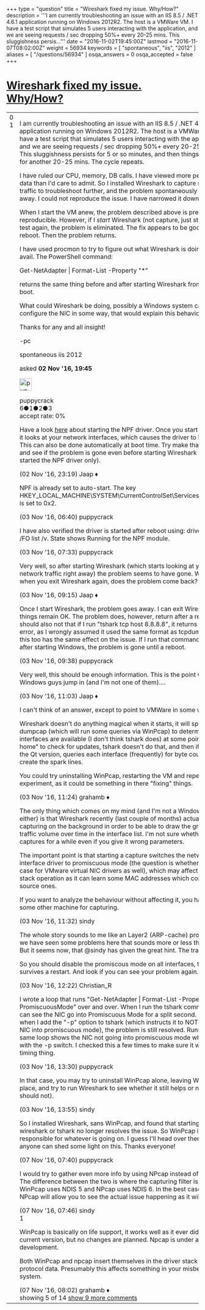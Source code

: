 +++
type = "question"
title = "Wireshark fixed my issue.  Why/How?"
description = '''I am currently troubleshooting an issue with an IIS 8.5 / .NET 4.6.1 application running on Windows 2012R2. The host is a VMWare VM. I have a test script that simulates 5 users interacting with the application, and we are seeing requests / sec dropping 50%+ every 20-25 mins. This sluggishness persis...'''
date = "2016-11-02T19:45:00Z"
lastmod = "2016-11-07T08:02:00Z"
weight = 56934
keywords = [ "spontaneous", "iis", "2012" ]
aliases = [ "/questions/56934" ]
osqa_answers = 0
osqa_accepted = false
+++

<div class="headNormal">

# [Wireshark fixed my issue. Why/How?](/questions/56934/wireshark-fixed-my-issue-whyhow)

</div>

<div id="main-body">

<div id="askform">

<table id="question-table" style="width:100%;"><colgroup><col style="width: 50%" /><col style="width: 50%" /></colgroup><tbody><tr class="odd"><td style="width: 30px; vertical-align: top"><div class="vote-buttons"><span id="post-56934-upvote" class="ajax-command post-vote up" rel="nofollow" title="I like this post (click again to cancel)"> </span><div id="post-56934-score" class="post-score" title="current number of votes">0</div><span id="post-56934-downvote" class="ajax-command post-vote down" rel="nofollow" title="I dont like this post (click again to cancel)"> </span> <span id="favorite-mark" class="ajax-command favorite-mark" rel="nofollow" title="mark/unmark this question as favorite (click again to cancel)"> </span><div id="favorite-count" class="favorite-count">1</div></div></td><td><div id="item-right"><div class="question-body"><p>I am currently troubleshooting an issue with an IIS 8.5 / .NET 4.6.1 application running on Windows 2012R2. The host is a VMWare VM. I have a test script that simulates 5 users interacting with the application, and we are seeing requests / sec dropping 50%+ every 20-25 mins. This sluggishness persists for 5 or so minutes, and then things are good for another 20-25 mins. The cycle repeats.</p><p>I have ruled our CPU, memory, DB calls. I have viewed more perfmon data than I'd care to admit. So I installed Wireshark to capture some traffic to troubleshoot further, and the problem spontaneously went away. I could not reproduce the issue. I have narrowed it down to this:</p><p>When I start the VM anew, the problem described above is present and reproducible. However, if I <em>start</em> Wireshark (not capture, just start it), and test again, the problem is eliminated. The fix appears to be good, until a reboot. Then the problem returns.</p><p>I have used procmon to try to figure out what Wireshark is doing to no avail. The PowerShell command:</p><p>Get-NetAdapter | Format-List -Property "*"</p><p>returns the same thing before and after starting Wireshark from a fresh boot.</p><p>What could Wireshark be doing, possibly a Windows system call to configure the NIC in some way, that would explain this behavior?</p><p>Thanks for any and all insight!</p><p>-pc</p></div><div id="question-tags" class="tags-container tags"><span class="post-tag tag-link-spontaneous" rel="tag" title="see questions tagged &#39;spontaneous&#39;">spontaneous</span> <span class="post-tag tag-link-iis" rel="tag" title="see questions tagged &#39;iis&#39;">iis</span> <span class="post-tag tag-link-2012" rel="tag" title="see questions tagged &#39;2012&#39;">2012</span></div><div id="question-controls" class="post-controls"></div><div class="post-update-info-container"><div class="post-update-info post-update-info-user"><p>asked <strong>02 Nov '16, 19:45</strong></p><img src="https://secure.gravatar.com/avatar/2d48627e0ae3c3d6af94bd5b71d1527e?s=32&amp;d=identicon&amp;r=g" class="gravatar" width="32" height="32" alt="puppycrack&#39;s gravatar image" /><p><span>puppycrack</span><br />
<span class="score" title="6 reputation points">6</span><span title="1 badges"><span class="badge1">●</span><span class="badgecount">1</span></span><span title="2 badges"><span class="silver">●</span><span class="badgecount">2</span></span><span title="3 badges"><span class="bronze">●</span><span class="badgecount">3</span></span><br />
<span class="accept_rate" title="Rate of the user&#39;s accepted answers">accept rate:</span> <span title="puppycrack has no accepted answers">0%</span></p></div></div><div id="comments-container-56934" class="comments-container"><span id="56935"></span><div id="comment-56935" class="comment"><div id="post-56935-score" class="comment-score"></div><div class="comment-text"><p>Have a look <a href="https://wiki.wireshark.org/CaptureSetup/CapturePrivileges">here</a> about starting the NPF driver. Once you start Wireshark it looks at your network interfaces, which causes the driver to be started. This can also be done automatically at boot time. Try make that change and see if the problem is gone even before starting Wireshark (so having started the NPF driver only).</p></div><div id="comment-56935-info" class="comment-info"><span class="comment-age">(02 Nov '16, 23:19)</span> <span class="comment-user userinfo">Jaap ♦</span></div></div><span id="56936"></span><div id="comment-56936" class="comment"><div id="post-56936-score" class="comment-score"></div><div class="comment-text"><p>NPF is already set to auto-start. The key HKEY_LOCAL_MACHINE\SYSTEM\CurrentControlSet\Services\NPF\Start is set to 0x2.</p></div><div id="comment-56936-info" class="comment-info"><span class="comment-age">(03 Nov '16, 06:40)</span> <span class="comment-user userinfo">puppycrack</span></div></div><span id="56937"></span><div id="comment-56937" class="comment"><div id="post-56937-score" class="comment-score"></div><div class="comment-text"><p>I have also verified the driver is started after reboot using: driverquery /FO list /v. State shows Running for the NPF module.</p></div><div id="comment-56937-info" class="comment-info"><span class="comment-age">(03 Nov '16, 07:33)</span> <span class="comment-user userinfo">puppycrack</span></div></div><span id="56939"></span><div id="comment-56939" class="comment"><div id="post-56939-score" class="comment-score"></div><div class="comment-text"><p>Very well, so after starting Wireshark (which starts looking at your network traffic right away) the problem seems to have gone. What about when you exit Wireshark again, does the problem come back?</p></div><div id="comment-56939-info" class="comment-info"><span class="comment-age">(03 Nov '16, 09:15)</span> <span class="comment-user userinfo">Jaap ♦</span></div></div><span id="56942"></span><div id="comment-56942" class="comment not_top_scorer"><div id="post-56942-score" class="comment-score"></div><div class="comment-text"><p>Once I start Wireshark, the problem goes away. I can exit Wireshark, and things remain OK. The problem does, however, return after a reboot. I should also not that if I run "tshark tcp host 8.8.8.8", it returns with an error, as I wrongly assumed it used the same format as tcpdump. But this too has the same effect on the issue. If I run that command once after starting Windows, the problem is gone until a reboot.</p></div><div id="comment-56942-info" class="comment-info"><span class="comment-age">(03 Nov '16, 09:38)</span> <span class="comment-user userinfo">puppycrack</span></div></div><span id="56946"></span><div id="comment-56946" class="comment not_top_scorer"><div id="post-56946-score" class="comment-score"></div><div class="comment-text"><p>Very well, this should be enough information. This is the point where the Windows guys jump in (and I'm not one of them)....</p></div><div id="comment-56946-info" class="comment-info"><span class="comment-age">(03 Nov '16, 11:03)</span> <span class="comment-user userinfo">Jaap ♦</span></div></div><span id="56947"></span><div id="comment-56947" class="comment not_top_scorer"><div id="post-56947-score" class="comment-score"></div><div class="comment-text"><p>I can't think of an answer, except to point to VMWare in some way.</p><p>Wireshark doesn't do anything magical when it starts, it will spin up dumpcap (which will run some queries via WinPcap) to determine what interfaces are available (I don't think tshark does) at some point "phone home" to check for updates, tshark doesn't do that, and then if running the Qt version, queries each interface (frequently) for byte counts to create the spark lines.</p><p>You could try uninstalling WinPcap, restarting the VM and repeating the experiment, as it could be something in there "fixing" things.</p></div><div id="comment-56947-info" class="comment-info"><span class="comment-age">(03 Nov '16, 11:24)</span> <span class="comment-user userinfo">grahamb ♦</span></div></div><span id="56948"></span><div id="comment-56948" class="comment not_top_scorer"><div id="post-56948-score" class="comment-score"></div><div class="comment-text"><p>The only thing which comes on my mind (and I'm not a Windows guy either) is that Wireshark recently (last couple of months) actually starts capturing on the background in order to be able to draw the graph of traffic volume over time in the interface list. I'm not sure whether tshark captures for a while even if you give it wrong parameters.</p><p>The important point is that starting a capture switches the network interface driver to promiscuous mode (the question is whether this is the case for VMware virtual NIC drivers as well), which may affect network stack operation as it can learn some MAC addresses which come in as source ones.</p><p>If you want to analyze the behaviour without affecting it, you have to use some other machine for capturing.</p></div><div id="comment-56948-info" class="comment-info"><span class="comment-age">(03 Nov '16, 11:32)</span> <span class="comment-user userinfo">sindy</span></div></div><span id="56950"></span><div id="comment-56950" class="comment not_top_scorer"><div id="post-56950-score" class="comment-score"></div><div class="comment-text"><p>The whole story sounds to me like an Layer2 (ARP-cache) problem. And we have seen some problems here that sounds more or less the same. But it seems now, that <span>@sindy</span> has given the great hint. The traffic graph.</p><p>So you should disable the promiscous mode on all interfaces, this even survives a restart. And look if you can see your problem again.</p></div><div id="comment-56950-info" class="comment-info"><span class="comment-age">(03 Nov '16, 12:22)</span> <span class="comment-user userinfo">Christian_R</span></div></div><span id="56952"></span><div id="comment-56952" class="comment not_top_scorer"><div id="post-56952-score" class="comment-score"></div><div class="comment-text"><p>I wrote a loop that runs "Get-NetAdapter | Format-List -Property PromiscuousMode" over and over. When I run the tshark command, I can see the NIC go into Promiscuous Mode for a split second. However, when I add the "-p" option to tshark (which instructs it to NOT put the NIC into promiscuous mode), the problem is still resolved. Running the same loop shows the NIC not going into promiscuous mode when run with the -p switch. I checked this a few times to make sure it wasn't a timing thing.</p></div><div id="comment-56952-info" class="comment-info"><span class="comment-age">(03 Nov '16, 13:30)</span> <span class="comment-user userinfo">puppycrack</span></div></div><span id="56953"></span><div id="comment-56953" class="comment not_top_scorer"><div id="post-56953-score" class="comment-score"></div><div class="comment-text"><p>In that case, you may try to uninstall WinPcap alone, leaving Wireshark in place, and try to run Wireshark to see whether it still helps or not (it should not).</p></div><div id="comment-56953-info" class="comment-info"><span class="comment-age">(03 Nov '16, 13:55)</span> <span class="comment-user userinfo">sindy</span></div></div><span id="57058"></span><div id="comment-57058" class="comment not_top_scorer"><div id="post-57058-score" class="comment-score"></div><div class="comment-text"><p>So I installed Wireshark, sans WinPcap, and found that starting either wireshark or tshark no longer resolves the issue. So WinPcap is responsible for whatever is going on. I guess I'll head over there to see if anyone can shed some light on this. Thanks everyone!</p></div><div id="comment-57058-info" class="comment-info"><span class="comment-age">(07 Nov '16, 07:40)</span> <span class="comment-user userinfo">puppycrack</span></div></div><span id="57059"></span><div id="comment-57059" class="comment not_top_scorer"><div id="post-57059-score" class="comment-score"></div><div class="comment-text"><p>I would try to gather even more info by using NPcap instead of WinPcap. The difference between the two is where the capturing filter is inserted: WinPcap uses NDIS 5 and NPcap uses NDIS 6. In the best case, use of NPcap will allow you to see the actual issue happening as it will not fix it.</p></div><div id="comment-57059-info" class="comment-info"><span class="comment-age">(07 Nov '16, 07:46)</span> <span class="comment-user userinfo">sindy</span></div></div><span id="57063"></span><div id="comment-57063" class="comment"><div id="post-57063-score" class="comment-score">1</div><div class="comment-text"><p>WinPcap is basically on life support, it works well as it ever did in it's current version, but no changes are planned. Npcap is under active development.</p><p>Both WinPcap and npcap insert themselves in the driver stack handling protocol data. Presumably this affects something in your misbehaving system.</p></div><div id="comment-57063-info" class="comment-info"><span class="comment-age">(07 Nov '16, 08:02)</span> <span class="comment-user userinfo">grahamb ♦</span></div></div></div><div id="comment-tools-56934" class="comment-tools"><span class="comments-showing"> showing 5 of 14 </span> <a href="#" class="show-all-comments-link">show 9 more comments</a></div><div class="clear"></div><div id="comment-56934-form-container" class="comment-form-container"></div><div class="clear"></div></div></td></tr></tbody></table>

</div>

</div>

